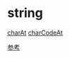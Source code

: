 # string

[charAt](charAt.html)
[charCodeAt](charCodeAt.html)


[参考](http://www.w3schools.com/jsref/jsref_obj_string.asp)